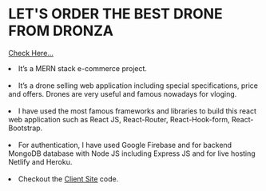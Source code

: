 # LET'S ORDER THE BEST DRONE FROM DRONZA

<a href="https://drone-za-999.netlify.app/">Check Here...</a>

<li>It’s a MERN stack e-commerce project.</li>
<br />
<li>It’s a drone selling web application including special specifications, price and offers. Drones are very useful and famous nowadays for vloging.</li>
<br />
<li>I have used the most famous frameworks and libraries to build this react web application such as React JS, React-Router, React-Hook-form, React-Bootstrap.</li>
<br />
<li>For authentication, I have used Google Firebase and for backend MongoDB database with Node JS including Express JS and for live hosting Netlify and Heroku.</li>
<br />
<li>
Checkout the <a href="https://github.com/Assignments-beginner/dronza-client-site">Client Site</a> code.
</li>
